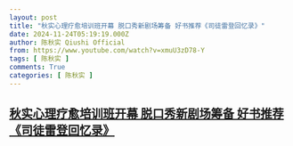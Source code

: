 ```yaml
---
layout: post
title: "秋实心理疗愈培训班开幕 脱口秀新剧场筹备 好书推荐《司徒雷登回忆录》"
date: 2024-11-24T05:19:19.000Z
author: 陈秋实 Qiushi Official
from: https://www.youtube.com/watch?v=xmuU3zD78-Y
tags: [ 陈秋实 ]
comments: True
categories: [ 陈秋实 ]
---
```

<!--1732425559000-->
[秋实心理疗愈培训班开幕 脱口秀新剧场筹备 好书推荐《司徒雷登回忆录》](https://www.youtube.com/watch?v=xmuU3zD78-Y)
------

<div>

</div>
